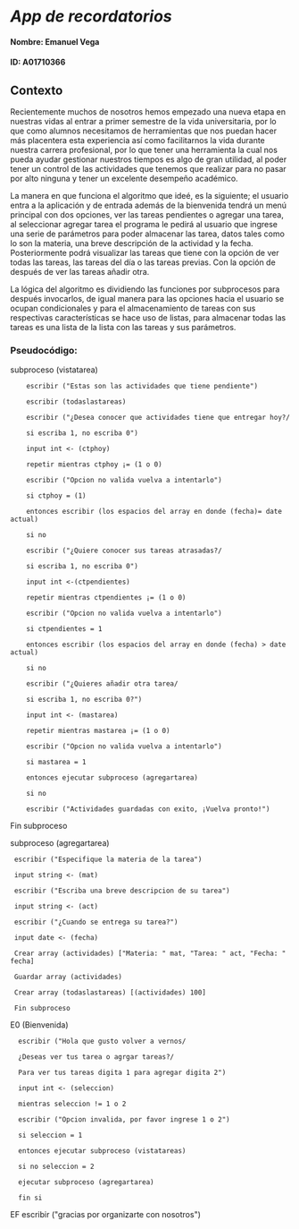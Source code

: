 # *App de recordatorios*

####                                                                                                                                         **Nombre:** Emanuel Vega
####                                                                                                                                             **ID:** A01710366

## Contexto

Recientemente muchos de nosotros hemos empezado una nueva etapa en nuestras vidas al entrar a primer semestre de la vida universitaria, por lo que como alumnos necesitamos de herramientas que nos puedan hacer más placentera esta experiencia así como facilitarnos la vida durante nuestra carrera profesional, por lo que tener una herramienta la cual nos pueda ayudar gestionar nuestros tiempos es algo de gran utilidad, al poder tener un control de las actividades que tenemos que realizar para no pasar por alto ninguna y tener un excelente desempeño académico.

La manera en que funciona el algoritmo que ideé, es la siguiente; el usuario entra a la aplicación y de entrada además de la bienvenida tendrá un menú principal con dos opciones, ver las tareas pendientes o agregar una tarea, al seleccionar agregar tarea el programa le pedirá al usuario que ingrese una serie de parámetros para poder almacenar las tarea, datos tales como lo son la materia, una breve descripción de la actividad y la fecha. Posteriormente podrá visualizar las tareas que tiene con la opción de ver todas las tareas, las tareas del día o las tareas previas. Con la opción de después de ver las tareas añadir otra.

La lógica del algoritmo es dividiendo las funciones por subprocesos para después invocarlos, de igual manera para las opciones hacia el usuario se ocupan condicionales y para el almacenamiento de tareas con sus respectivas características se hace uso de listas, para almacenar todas las tareas es una lista de la lista con las tareas y sus parámetros.



### Pseudocódigo:
subproceso (vistatarea)

        escribir ("Estas son las actividades que tiene pendiente")
      
        escribir (todaslastareas)

        escribir ("¿Desea conocer que actividades tiene que entregar hoy?/

        si escriba 1, no escriba 0")

        input int <- (ctphoy)

        repetir mientras ctphoy ¡= (1 o 0)

        escribir ("Opcion no valida vuelva a intentarlo")

        si ctphoy = (1)

        entonces escribir (los espacios del array en donde (fecha)= date actual)

        si no

        escribir ("¿Quiere conocer sus tareas atrasadas?/
            
        si escriba 1, no escriba 0")

        input int <-(ctpendientes)

        repetir mientras ctpendientes ¡= (1 o 0)

        escribir ("Opcion no valida vuelva a intentarlo")

        si ctpendientes = 1

        entonces escribir (los espacios del array en donde (fecha) > date actual)

        si no

        escribir ("¿Quieres añadir otra tarea/

        si escriba 1, no escriba 0?")

        input int <- (mastarea)

        repetir mientras mastarea ¡= (1 o 0)

        escribir ("Opcion no valida vuelva a intentarlo")

        si mastarea = 1

        entonces ejecutar subproceso (agregartarea)

        si no

        escribir ("Actividades guardadas con exito, ¡Vuelva pronto!")

Fin subproceso



subproceso (agregartarea)

     escribir ("Especifique la materia de la tarea")

     input string <- (mat)

     escribir ("Escriba una breve descripcion de su tarea")

     input string <- (act)

     escribir ("¿Cuando se entrega su tarea?")

     input date <- (fecha)

     Crear array (actividades) ["Materia: " mat, "Tarea: " act, "Fecha: " fecha]

     Guardar array (actividades)

     Crear array (todaslastareas) [(actividades) 100]

     Fin subproceso



E0 (Bienvenida)

      escribir ("Hola que gusto volver a vernos/

      ¿Deseas ver tus tarea o agrgar tareas?/

      Para ver tus tareas digita 1 para agregar digita 2")

      input int <- (seleccion)

      mientras seleccion != 1 o 2

      escribir ("Opcion invalida, por favor ingrese 1 o 2")

      si seleccion = 1

      entonces ejecutar subproceso (vistatareas)

      si no seleccion = 2

      ejecutar subproceso (agregartarea)

      fin si
      

EF escribir ("gracias por organizarte con nosotros")
